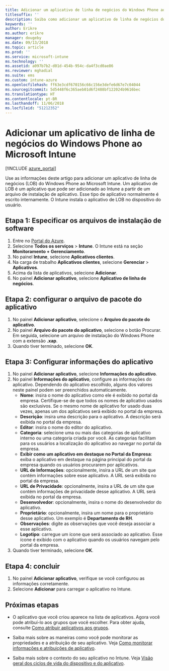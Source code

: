```yaml
---
title: Adicionar um aplicativo de linha de negócios do Windows Phone ao Microsoft Intune
titlesuffix: ''
description: Saiba como adicionar um aplicativo de linha de negócios do Windows Phone ao Intune.
keywords: ''
author: Erikre
ms.author: erikre
manager: dougeby
ms.date: 09/13/2018
ms.topic: article
ms.prod: ''
ms.service: microsoft-intune
ms.technology: ''
ms.assetid: a097b7b2-d01d-454b-954c-da4f3cd0ae86
ms.reviewer: mghadial
ms.suite: ems
ms.custom: intune-azure
ms.openlocfilehash: ff63e3cdf670156c66c156e3defe6d67e7c04044
ms.sourcegitcommit: 5d5448f6c365aeb01d6f2488bf122024b9616bec
ms.translationtype: HT
ms.contentlocale: pt-BR
ms.lasthandoff: 11/06/2018
ms.locfileid: "51212352"
---
```

# <a name="add-a-windows-phone-line-of-business-app-to-microsoft-intune"></a>Adicionar um aplicativo de linha de negócios do Windows Phone ao Microsoft Intune

[!INCLUDE [azure_portal](./includes/azure_portal.md)]

Use as informações deste artigo para adicionar um aplicativo de linha de negócios (LOB) do Windows Phone ao Microsoft Intune. Um aplicativo de LOB é um aplicativo que pode ser adicionado ao Intune a partir de um arquivo de instalação de aplicativo. Esse tipo de aplicativo normalmente é escrito internamente. O Intune instala o aplicativo de LOB no dispositivo do usuário. 

## <a name="step-1-specify-the-software-setup-file"></a>Etapa 1: Especificar os arquivos de instalação de software

1. Entre no [Portal do Azure](https://portal.azure.com).
2. Selecione **Todos os serviços** > **Intune**. O Intune está na seção **Monitoramento + Gerenciamento**.
3. No painel **Intune**, selecione **Aplicativos clientes**.
4. Na carga de trabalho **Aplicativos clientes**, selecione **Gerenciar** > **Aplicativos**.
5. Acima da lista de aplicativos, selecione **Adicionar**.
6. No painel **Adicionar aplicativo**, selecione **Aplicativo de linha de negócios**.

## <a name="step-2-configure-the-app-package-file"></a>Etapa 2: configurar o arquivo de pacote do aplicativo

1. No painel **Adicionar aplicativo**, selecione o **Arquivo do pacote do aplicativo**.
2. No painel **Arquivo do pacote do aplicativo**, selecione o botão Procurar. Em seguida, selecione um arquivo de instalação do Windows Phone com a extensão **.xap**.
3. Quando tiver terminado, selecione **OK**.


## <a name="step-3-configure-app-information"></a>Etapa 3: Configurar informações do aplicativo

1. No painel **Adicionar aplicativo**, selecione **Informações do aplicativo**.
2. No painel **Informações do aplicativo**, configure as informações do aplicativo. Dependendo do aplicativo escolhido, alguns dos valores neste painel podem ser preenchidos automaticamente.
    - **Nome**: insira o nome do aplicativo como ele é exibido no portal da empresa. Certifique-se de que todos os nomes de aplicativo usados são exclusivos. Se o mesmo nome de aplicativo for usado duas vezes, apenas um dos aplicativos será exibido no portal da empresa.
    - **Descrição**: insira uma descrição para o aplicativo. A descrição será exibida no portal da empresa.
    - **Editor**: insira o nome do editor do aplicativo.
    - **Categoria**: selecione uma ou mais das categorias de aplicativo interno ou uma categoria criada por você. As categorias facilitam para os usuários a localização do aplicativo ao navegar no portal da empresa.
    - **Exibir como um aplicativo em destaque no Portal da Empresa**: exiba o aplicativo em destaque na página principal do portal da empresa quando os usuários procurarem por aplicativos.
    - **URL de Informações**: opcionalmente, insira a URL de um site que contém informações sobre esse aplicativo. A URL será exibida no portal da empresa.
    - **URL de Privacidade**: opcionalmente, insira a URL de um site que contém informações de privacidade desse aplicativo. A URL será exibida no portal da empresa.
    - **Desenvolvedor**: opcionalmente, insira o nome do desenvolvedor do aplicativo.
    - **Proprietário**: opcionalmente, insira um nome para o proprietário desse aplicativo. Um exemplo é **Departamento de RH**.
    - **Observações**: digite as observações que você deseja associar a esse aplicativo.
    - **Logotipo**: carregue um ícone que será associado ao aplicativo. Esse ícone é exibido com o aplicativo quando os usuários navegam pelo portal da empresa.
3. Quando tiver terminado, selecione **OK**.

## <a name="step-4-finish-up"></a>Etapa 4: concluir

1. No painel **Adicionar aplicativo**, verifique se você configurou as informações corretamente.
2. Selecione **Adicionar** para carregar o aplicativo no Intune.

## <a name="next-steps"></a>Próximas etapas

- O aplicativo que você criou aparece na lista de aplicativos. Agora você pode atribuí-lo aos grupos que você escolher. Para obter ajuda, consulte [Como atribuir aplicativos aos grupos](apps-deploy.md).

- Saiba mais sobre as maneiras como você pode monitorar as propriedades e a atribuição de seu aplicativo. Veja [Como monitorar informações e atribuições de aplicativo](apps-monitor.md).

- Saiba mais sobre o contexto do seu aplicativo no Intune. Veja [Visão geral dos ciclos de vida do dispositivo e do aplicativo](introduction-device-app-lifecycles.md).
